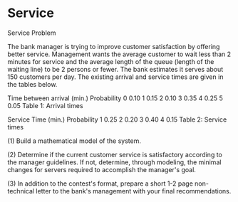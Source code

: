 # Service
Service
	Problem	 
 	
The bank manager is trying to improve customer satisfaction by offering better service. Management wants the average customer to wait less than 2 minutes for service and the average length of the queue (length of the waiting line) to be 2 persons or fewer. The bank estimates it serves about 150 customers per day. The existing arrival and service times are given in the tables below.

Time between arrival (min.)	Probability
0	0.10
1	0.15
2	0.10
3	0.35
4	0.25
5	0.05
Table 1: Arrival times

Service Time (min.)	Probability
1	0.25
2	0.20
3	0.40
4	0.15
Table 2: Service times

(1) Build a mathematical model of the system.

(2) Determine if the current customer service is satisfactory according to the manager guidelines. If not, determine, through modeling, the minimal changes for servers required to accomplish the manager's goal.

(3) In addition to the contest's format, prepare a short 1-2 page non-technical letter to the bank's management with your final recommendations.

